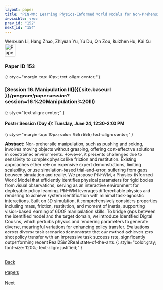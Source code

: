 ```yaml
---
layout: paper
title: "PIN-WM: Learning Physics-INformed World Models for Non-Prehensile Manipulation"
invisible: true
prev_id: "152"
next_id: "154"
---
```

<div class="paper-authors">
  <div class="paper-author-box">
    <div class="paper-author-name">Wenxuan Li, Hang Zhao, Zhiyuan Yu, Yu Du, Qin Zou, Ruizhen Hu, Kai Xu</div>
    <div class="paper-author-uni"></div>
  </div>
</div>

<div class="paper-pdf">
  <div>
    <a href="https://www.roboticsproceedings.org/rss21/p153.pdf" title="Download PDF" target="_blank">
      <img src="{{ site.baseurl }}/images/paper_link_cardinal_red.png" alt="Paper PDF" width="33" height="40" />
    </a>
  </div>
</div>

### Paper ID 153
{: style="margin-top: 10px; text-align: center;" }

### [Session 16. Manipulation III]({{ site.baseurl }}/program/papersession?session=16.%20Manipulation%20III)
{: style="text-align: center;" }

#### Poster Session (Day 4): Tuesday, June 24, 12:30-2:00 PM
{: style="margin-top: 10px; color: #555555; text-align: center;" }

<b style="color: black;">Abstract: </b>Non-prehensile manipulation, such as pushing and poking, involves moving objects without grasping, offering cost-effective solutions in constrained environments. However, it presents challenges due to sensitivity to complex physics like friction and restitution. Existing approaches either rely on expensive expert demonstrations, limiting scalability, or use simulation-based trial-and-error, suffering from gaps between simulation and reality. We propose PIN-WM, a Physics-INformed World Model that efficiently identifies physical parameters for rigid bodies from visual observations, serving as an interactive environment for deployable policy learning. PIN-WM leverages differentiable physics and rendering to achieve system identification with minimal task-agnostic interactions. Built on 3D simulation, it comprehensively considers properties including mass, friction, restitution, and moment of inertia, supporting vision-based learning of 6DOF manipulation skills. To bridge gaps between the identified model and the target domain, we introduce Identified Digital Cousins, which perturbs physics and rendering parameters to generate diverse, meaningful variations for enhancing policy transfer. Evaluations across diverse task scenarios demonstrate that our method achieves zero-shot policy transfer with an impressive task success rate, significantly outperforming recent Real2Sim2Real state-of-the-arts.
{: style="color:gray; font-size: 120%; text-align: justified;" }

<div class="paper-menu">
  <div class="paper-menu-inner">
    <a href="{{ site.baseurl }}/program/papers/152/" title="Previous Paper">
            <div class="paper-menu-icon">
                <i class="fas fa-arrow-left"></i><br>
                <span class="paper-menu-label">Back</span>
            </div>
        </a>
    <a href="{{ site.baseurl }}/program/papers" title="All Papers">
      <div class="paper-menu-icon">
        <i class="fas fa-list"></i><br>
        <span class="paper-menu-label">Papers</span>
      </div>
    </a>
    <a href="{{ site.baseurl }}/program/papers/154/" title="Next Paper">
            <div class="paper-menu-icon">
                <i class="fas fa-arrow-right"></i><br>
                <span class="paper-menu-label">Next</span>
            </div>
        </a>
  </div>
</div>
